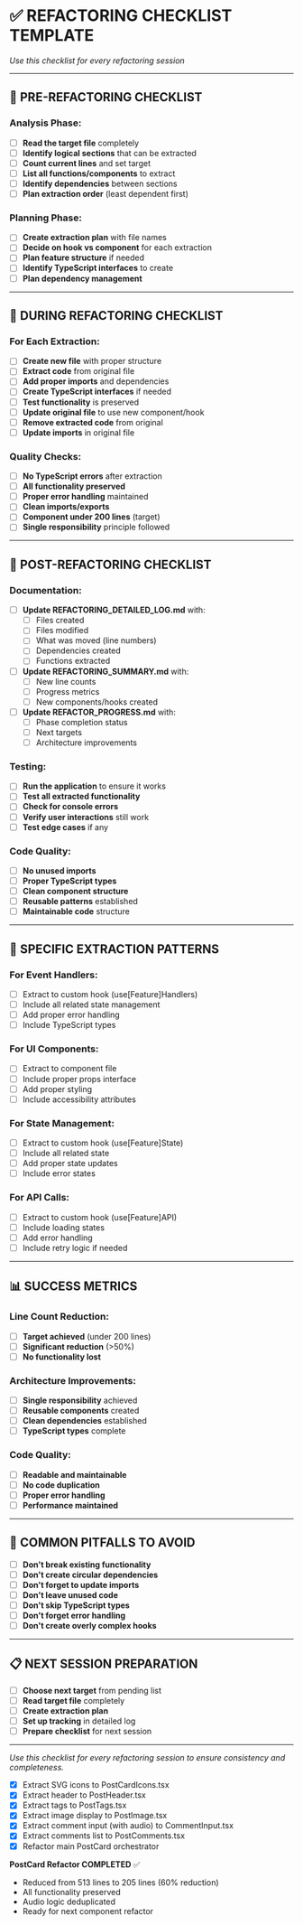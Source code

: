 # ✅ REFACTORING CHECKLIST TEMPLATE
*Use this checklist for every refactoring session*

---

## 🎯 **PRE-REFACTORING CHECKLIST**

### **Analysis Phase:**
- [ ] **Read the target file** completely
- [ ] **Identify logical sections** that can be extracted
- [ ] **Count current lines** and set target
- [ ] **List all functions/components** to extract
- [ ] **Identify dependencies** between sections
- [ ] **Plan extraction order** (least dependent first)

### **Planning Phase:**
- [ ] **Create extraction plan** with file names
- [ ] **Decide on hook vs component** for each extraction
- [ ] **Plan feature structure** if needed
- [ ] **Identify TypeScript interfaces** to create
- [ ] **Plan dependency management**

---

## 🔧 **DURING REFACTORING CHECKLIST**

### **For Each Extraction:**
- [ ] **Create new file** with proper structure
- [ ] **Extract code** from original file
- [ ] **Add proper imports** and dependencies
- [ ] **Create TypeScript interfaces** if needed
- [ ] **Test functionality** is preserved
- [ ] **Update original file** to use new component/hook
- [ ] **Remove extracted code** from original
- [ ] **Update imports** in original file

### **Quality Checks:**
- [ ] **No TypeScript errors** after extraction
- [ ] **All functionality preserved**
- [ ] **Proper error handling** maintained
- [ ] **Clean imports/exports**
- [ ] **Component under 200 lines** (target)
- [ ] **Single responsibility** principle followed

---

## 📝 **POST-REFACTORING CHECKLIST**

### **Documentation:**
- [ ] **Update REFACTORING_DETAILED_LOG.md** with:
  - [ ] Files created
  - [ ] Files modified
  - [ ] What was moved (line numbers)
  - [ ] Dependencies created
  - [ ] Functions extracted
- [ ] **Update REFACTORING_SUMMARY.md** with:
  - [ ] New line counts
  - [ ] Progress metrics
  - [ ] New components/hooks created
- [ ] **Update REFACTOR_PROGRESS.md** with:
  - [ ] Phase completion status
  - [ ] Next targets
  - [ ] Architecture improvements

### **Testing:**
- [ ] **Run the application** to ensure it works
- [ ] **Test all extracted functionality**
- [ ] **Check for console errors**
- [ ] **Verify user interactions** still work
- [ ] **Test edge cases** if any

### **Code Quality:**
- [ ] **No unused imports**
- [ ] **Proper TypeScript types**
- [ ] **Clean component structure**
- [ ] **Reusable patterns** established
- [ ] **Maintainable code** structure

---

## 🎯 **SPECIFIC EXTRACTION PATTERNS**

### **For Event Handlers:**
- [ ] Extract to custom hook (use[Feature]Handlers)
- [ ] Include all related state management
- [ ] Add proper error handling
- [ ] Include TypeScript types

### **For UI Components:**
- [ ] Extract to component file
- [ ] Include proper props interface
- [ ] Add proper styling
- [ ] Include accessibility attributes

### **For State Management:**
- [ ] Extract to custom hook (use[Feature]State)
- [ ] Include all related state
- [ ] Add proper state updates
- [ ] Include error states

### **For API Calls:**
- [ ] Extract to custom hook (use[Feature]API)
- [ ] Include loading states
- [ ] Add error handling
- [ ] Include retry logic if needed

---

## 📊 **SUCCESS METRICS**

### **Line Count Reduction:**
- [ ] **Target achieved** (under 200 lines)
- [ ] **Significant reduction** (>50%)
- [ ] **No functionality lost**

### **Architecture Improvements:**
- [ ] **Single responsibility** achieved
- [ ] **Reusable components** created
- [ ] **Clean dependencies** established
- [ ] **TypeScript types** complete

### **Code Quality:**
- [ ] **Readable and maintainable**
- [ ] **No code duplication**
- [ ] **Proper error handling**
- [ ] **Performance maintained**

---

## 🚨 **COMMON PITFALLS TO AVOID**

- [ ] **Don't break existing functionality**
- [ ] **Don't create circular dependencies**
- [ ] **Don't forget to update imports**
- [ ] **Don't leave unused code**
- [ ] **Don't skip TypeScript types**
- [ ] **Don't forget error handling**
- [ ] **Don't create overly complex hooks**

---

## 📋 **NEXT SESSION PREPARATION**

- [ ] **Choose next target** from pending list
- [ ] **Read target file** completely
- [ ] **Create extraction plan**
- [ ] **Set up tracking** in detailed log
- [ ] **Prepare checklist** for next session

---

*Use this checklist for every refactoring session to ensure consistency and completeness.*

- [x] Extract SVG icons to PostCardIcons.tsx
- [x] Extract header to PostHeader.tsx
- [x] Extract tags to PostTags.tsx
- [x] Extract image display to PostImage.tsx
- [x] Extract comment input (with audio) to CommentInput.tsx
- [x] Extract comments list to PostComments.tsx
- [x] Refactor main PostCard orchestrator

**PostCard Refactor COMPLETED** ✅
- Reduced from 513 lines to 205 lines (60% reduction)
- All functionality preserved
- Audio logic deduplicated
- Ready for next component refactor 